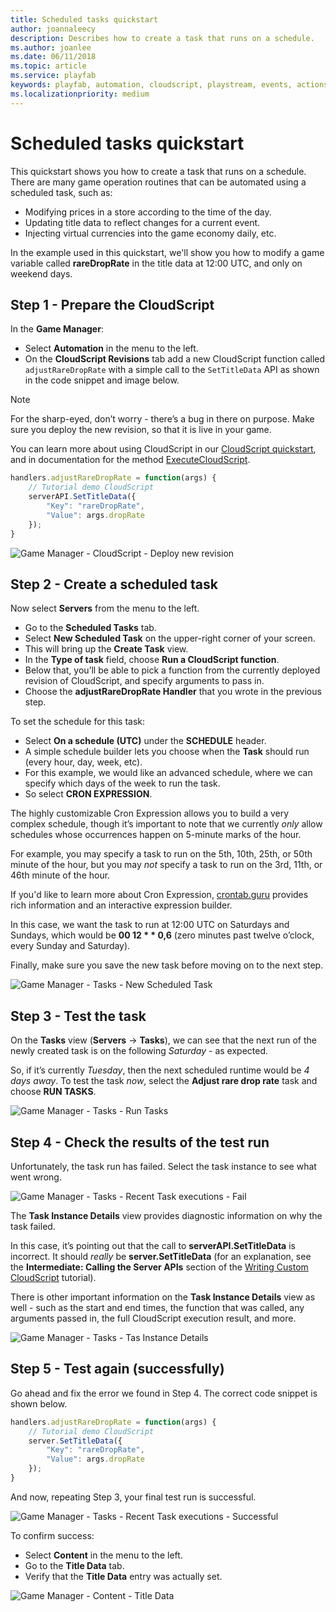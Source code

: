 ```yaml
---
title: Scheduled tasks quickstart
author: joannaleecy
description: Describes how to create a task that runs on a schedule.
ms.author: joanlee
ms.date: 06/11/2018
ms.topic: article
ms.service: playfab
keywords: playfab, automation, cloudscript, playstream, events, actions
ms.localizationpriority: medium
---
```


# Scheduled tasks quickstart

This quickstart shows you how to create a task that runs on a schedule. There are many game operation routines that can be automated using a scheduled task, such as:

- Modifying prices in a store according to the time of the day.
- Updating title data to reflect changes for a current event.
- Injecting virtual currencies into the game economy daily, etc.

In the example used in this quickstart, we'll show you how to modify a game variable called **rareDropRate** in the title data at 12:00 UTC, and only on weekend days.

## Step 1 - Prepare the CloudScript

In the **Game Manager**:

- Select **Automation** in the menu to the left.
- On the **CloudScript Revisions** tab add a new CloudScript function called `adjustRareDropRate` with a simple call to the `SetTitleData` API as shown in the code snippet and image below.

> [!NOTE]
> For the sharp-eyed, don’t worry - there’s a bug in there on purpose. Make sure you deploy the new revision, so that it is live in your game.

You can learn more about using CloudScript in our [CloudScript quickstart](../../../features/automation/cloudscript/quickstart.md), and in documentation for the method [ExecuteCloudScript](xref:titleid.playfabapi.com.client.server-sidecloudscript.executecloudscript).

```javascript
handlers.adjustRareDropRate = function(args) {
    // Tutorial demo CloudScript
    serverAPI.SetTitleData({
        "Key": "rareDropRate",
        "Value": args.dropRate
    });
}
```

![Game Manager - CloudScript - Deploy new revision](media/tutorials/game-manager-cloudscript-deploy-new-revision.png)  

## Step 2 - Create a scheduled task

Now select **Servers** from the menu to the left.

- Go to the **Scheduled Tasks** tab.
- Select **New Scheduled Task** on the upper-right corner of your screen.
- This will bring up the **Create Task** view.
- In the **Type of task** field, choose **Run a CloudScript function**.
- Below that, you’ll be able to pick a function from the currently deployed revision of CloudScript, and specify arguments to pass in.
- Choose the **adjustRareDropRate Handler** that you wrote in the previous step.

To set the schedule for this task:

- Select **On a schedule (UTC)** under the **SCHEDULE** header.
- A simple schedule builder lets you choose when the **Task** should run (every hour, day, week, etc).
- For this example, we would like an advanced schedule, where we can specify which days of the week to run the task.
- So select **CRON EXPRESSION**.

The highly customizable Cron Expression allows you to build a very complex schedule, though it’s important to note that we currently *only* allow schedules whose occurrences happen on 5-minute marks of the hour.

For example, you may specify a task to run on the 5th, 10th, 25th, or 50th minute of the hour, but you may *not* specify a task to run on the 3rd, 11th, or 46th minute of the hour.

If you'd like to learn more about Cron Expression, [crontab.guru](https://crontab.guru/) provides rich information and an interactive expression builder.

In this case, we want the task to run at 12:00 UTC on Saturdays and Sundays, which would be **00 12 * * 0,6**  (zero minutes past twelve o’clock, every Sunday and Saturday).

Finally, make sure you save the new task before moving on to the next step.

![Game Manager - Tasks - New Scheduled Task](media/tutorials/game-manager-tasks-new-scheduled-task.png)  

## Step 3 - Test the task

On the **Tasks** view (**Servers** -> **Tasks**), we can see that the next run of the newly created task is on the following *Saturday* - as expected.

So, if it’s currently *Tuesday*, then the next scheduled runtime would be *4 days away*. To test the task *now*, select the **Adjust rare drop rate** task and choose **RUN TASKS**.

![Game Manager - Tasks - Run Tasks](media/tutorials/game-manager-tasks-run-tasks.png)  

## Step 4 - Check the results of the test run

Unfortunately, the task run has failed. Select the task instance to see what went wrong.

![Game Manager - Tasks - Recent Task executions - Fail](media/tutorials/game-manager-tasks-recent-task-executions-failed.png)  

The **Task Instance Details** view provides diagnostic information on why the task failed.

In this case, it’s pointing out that the call to **serverAPI.SetTitleData** is incorrect. It should *really* be **server.SetTitleData** (for an explanation, see the **Intermediate: Calling the Server APIs** section of the [Writing Custom CloudScript](../../../features/automation/cloudscript/writing-custom-cloudscript.md#intermediate-calling-the-server-apis) tutorial).

There is other important information on the **Task Instance Details** view as well - such as the start and end times, the function that was called, any arguments passed in, the full CloudScript execution result, and more.

![Game Manager - Tasks - Tas Instance Details](media/tutorials/game-manager-tasks-task-instance-details.png)  

## Step 5 - Test again (successfully)

Go ahead and fix the error we found in Step 4. The correct code snippet is shown below.

```javascript
handlers.adjustRareDropRate = function(args) {
    // Tutorial demo CloudScript
    server.SetTitleData({
        "Key": "rareDropRate",
        "Value": args.dropRate
    });
}
```

And now, repeating Step 3, your final test run is successful.

![Game Manager - Tasks - Recent Task executions - Successful](media/tutorials/game-manager-tasks-recent-task-executions-successful.png)  

To confirm success:

- Select **Content** in the menu to the left.
- Go to the **Title Data** tab.
- Verify that the **Title Data** entry was actually set.

![Game Manager - Content - Title Data](media/tutorials/game-manager-content-title-data.png)
